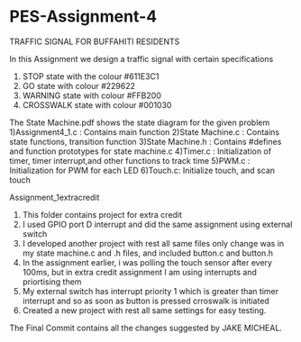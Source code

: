 # PES-Assignment-4
TRAFFIC SIGNAL FOR BUFFAHITI RESIDENTS

In this Assignment we design a traffic signal with certain specifications

1)  STOP state with the colour  #611E3C1
2)	GO state with colour #229622
3)  WARNING state with colour #FFB200
4)  CROSSWALK state with colour #001030

The State Machine.pdf shows the state diagram for the given problem
1)Assignment4_1.c : Contains main function
2)State Machine.c : Contains state functions, transition function
3)State Machine.h : Contains #defines and function prototypes for state machine.c
4)Timer.c : Initialization of timer, timer interrupt,and other functions to track time
5)PWM.c : Initialization for PWM for each LED
6)Touch.c: Initialize touch, and scan touch

Assignment_1extracredit
1) This folder contains project for extra credit 
2) I used GPIO port D interrupt and did the same assignment using external switch
3) I developed another project with rest all same files only change was in my state machine.c and .h files, and included button.c and button.h
4) In the assignment earlier, i was polling the touch sensor after every 100ms, but in extra credit assignment I am using interrupts and priortising them
5) My external switch has  interrupt priority 1 which is greater than timer interrupt and so as soon as button is pressed crroswalk is initiated
6) Created a new project with rest all same settings for easy testing.

The Final Commit contains all the changes suggested by JAKE MICHEAL.
